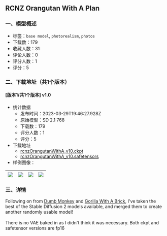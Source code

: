 ## RCNZ Orangutan With A Plan
### 一、模型概述

- 标签：`base model`, `photorealism`, `photos`
- 下载数：179
- 收藏人数：31
- 评论人数：0
- 评分人数：1
- 评分：5

### 二、下载地址（共1个版本）

#### [版本1/共1个版本] v1.0

- 统计数据
  - 发布时间：2023-03-29T19:46:27.928Z
  - 原始模型：SD 2.1 768
  - 下载数：179
  - 评分人数：1
  - 评分：5
- 下载地址
  - [rcnzOrangutanWithA_v10.ckpt](https://civitai.com/api/download/models/31177?type=Pruned%20Model&format=PickleTensor&size=pruned&fp=fp16)
  - [rcnzOrangutanWithA_v10.safetensors](https://civitai.com/api/download/models/31177)
- 样例图像：

| <img src="https://image.civitai.com/xG1nkqKTMzGDvpLrqFT7WA/fd44709b-59bb-45a5-f283-4b7916926200/width=450/354601.jpeg" /> | <img src="https://image.civitai.com/xG1nkqKTMzGDvpLrqFT7WA/e1dfafd8-242d-4630-f059-30e96df4ec00/width=450/354612.jpeg" /> | <img src="https://image.civitai.com/xG1nkqKTMzGDvpLrqFT7WA/38b869c2-b029-437b-5d1a-257bfe484600/width=450/354611.jpeg" /> | <img src="https://image.civitai.com/xG1nkqKTMzGDvpLrqFT7WA/f3189615-6938-4b34-e5f3-0069edb92200/width=450/354610.jpeg" /> |
| ---- | ---- | ---- | ---- |


### 三、详情
<p>Following on from <a target="_blank" rel="ugc" href="https://civitai.com/models/21695/rcnzs-dumb-monkey">Dumb Monkey</a> and <a target="_blank" rel="ugc" href="https://civitai.com/models/22747/rcnz-gorilla-with-a-brick">Gorilla With A Brick</a>, I've taken the best of the Stable Diffusion 2 models available, and merged them to create another randomly usable model!<br /><br />There is no VAE baked in as I didn't think it was necessary.  Both ckpt and safetensor versions are fp16</p>